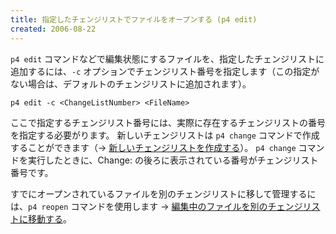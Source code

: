 ```yaml
---
title: 指定したチェンジリストでファイルをオープンする (p4 edit)
created: 2006-08-22
---
```


`p4 edit` コマンドなどで編集状態にするファイルを、指定したチェンジリストに追加するには、`-c` オプションでチェンジリスト番号を指定します（この指定がない場合は、デフォルトのチェンジリストに追加されます）。

~~~
p4 edit -c <ChangeListNumber> <FileName>
~~~

ここで指定するチェンジリスト番号には、実際に存在するチェンジリストの番号を指定する必要がります。
新しいチェンジリストは `p4 change` コマンドで作成することができます（→ [新しいチェンジリストを作成する](create-new-changelist.html)）。
`p4 change` コマンドを実行したときに、Change: の後ろに表示されている番号がチェンジリスト番号です。

すでにオープンされているファイルを別のチェンジリストに移して管理するには、`p4 reopen` コマンドを使用します → [編集中のファイルを別のチェンジリストに移動する](move-to-different-changelist.html)。

